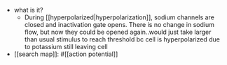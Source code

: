   * what is it?
    * During [[hyperpolarized|hyperpolarization]], sodium channels are closed and inactivation gate opens. There is no change in sodium flow, but now they could be opened again..would just take larger than usual stimulus to reach threshold bc cell is hyperpolarized due to potassium still leaving cell
  * [[search map]]: #[[action potential]]
